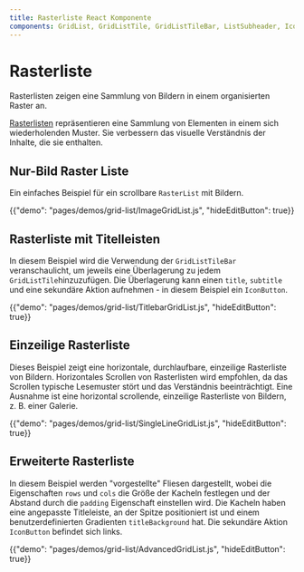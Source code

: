 ```yaml
---
title: Rasterliste React Komponente
components: GridList, GridListTile, GridListTileBar, ListSubheader, IconButton
---
```

# Rasterliste

<p class="description">Rasterlisten zeigen eine Sammlung von Bildern in einem organisierten Raster an.</p>

[Rasterlisten](https://material.io/design/components/image-lists.html) repräsentieren eine Sammlung von Elementen in einem sich wiederholenden Muster. Sie verbessern das visuelle Verständnis der Inhalte, die sie enthalten.

## Nur-Bild Raster Liste

Ein einfaches Beispiel für ein scrollbare `RasterList` mit Bildern.

{{"demo": "pages/demos/grid-list/ImageGridList.js", "hideEditButton": true}}

## Rasterliste mit Titelleisten

In diesem Beispiel wird die Verwendung der `GridListTileBar` veranschaulicht, um jeweils eine Überlagerung zu jedem `GridListTile`hinzuzufügen. Die Überlagerung kann einen `title`, `subtitle` und eine sekundäre Aktion aufnehmen - in diesem Beispiel ein `IconButton`.

{{"demo": "pages/demos/grid-list/TitlebarGridList.js", "hideEditButton": true}}

## Einzeilige Rasterliste

Dieses Beispiel zeigt eine horizontale, durchlaufbare, einzeilige Rasterliste von Bildern. Horizontales Scrollen von Rasterlisten wird empfohlen, da das Scrollen typische Lesemuster stört und das Verständnis beeinträchtigt. Eine Ausnahme ist eine horizontal scrollende, einzeilige Rasterliste von Bildern, z. B. einer Galerie.

{{"demo": "pages/demos/grid-list/SingleLineGridList.js", "hideEditButton": true}}

## Erweiterte Rasterliste

In diesem Beispiel werden "vorgestellte" Fliesen dargestellt, wobei die Eigenschaften `rows` und `cols` die Größe der Kacheln festlegen und der Abstand durch die `padding` Eigenschaft einstellen wird. Die Kacheln haben eine angepasste Titleleiste, an der Spitze positioniert ist und einem benutzerdefinierten Gradienten `titleBackground` hat. Die sekundäre Aktion `IconButton` befindet sich links.

{{"demo": "pages/demos/grid-list/AdvancedGridList.js", "hideEditButton": true}}